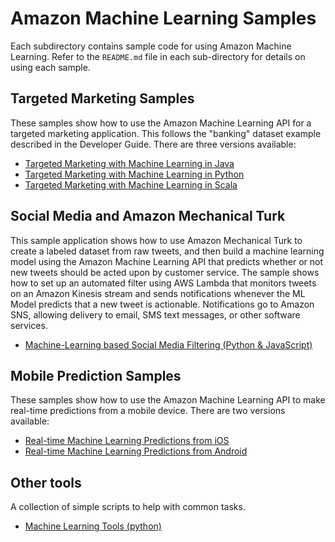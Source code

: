 # Amazon Machine Learning Samples

Each subdirectory contains sample code for using Amazon Machine Learning.
Refer to the `README.md` file in each sub-directory for details on using
each sample.

## Targeted Marketing Samples

These samples show how to use the Amazon Machine Learning API for a
targeted marketing application.  This follows the "banking" dataset example
described in the Developer Guide.  There are three versions available:

* [Targeted Marketing with Machine Learning in Java](targeted-marketing-java/)
* [Targeted Marketing with Machine Learning in Python](targeted-marketing-python/)
* [Targeted Marketing with Machine Learning in Scala](targeted-marketing-scala/)


## Social Media and Amazon Mechanical Turk

This sample application shows how to use Amazon Mechanical Turk to create a
labeled dataset from raw tweets, and then build a machine learning model
using the Amazon Machine Learning API that predicts whether or not new
tweets should be acted upon by customer service.  The sample shows how to
set up an automated filter using AWS Lambda that monitors tweets on an
Amazon Kinesis stream and sends notifications whenever the ML Model
predicts that a new tweet is actionable.  Notifications go to Amazon SNS,
allowing delivery to email, SMS text messages, or other software services.

* [Machine-Learning based Social Media Filtering (Python & JavaScript)](social-media/)


## Mobile Prediction Samples

These samples show how to use the Amazon Machine Learning API to make
real-time predictions from a mobile device.  There are two versions available:

* [Real-time Machine Learning Predictions from iOS](mobile-ios/)
* [Real-time Machine Learning Predictions from Android](mobile-android/)


## Other tools

A collection of simple scripts to help with common tasks.

* [Machine Learning Tools (python)](ml-tools-python/)
